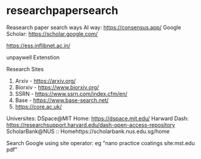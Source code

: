 # researchpapersearch
Reasearch paper search ways
AI way: https://consensus.app/
Google Scholar: https://scholar.google.com/

https://ess.inflibnet.ac.in/

unpaywell Extenstion

Research Sites
1. Arxiv - https://arxiv.org/
2. Biorxiv - https://www.biorxiv.org/
3. SSRN - https://www.ssrn.com/index.cfm/en/
4. Base - https://www.base-search.net/
5. https://core.ac.uk/

Universites:
DSpace@MIT Home: https://dspace.mit.edu/
Harward Dash: https://researchsupport.harvard.edu/dash-open-access-repository
ScholarBank@NUS :: Homehttps://scholarbank.nus.edu.sg/home

Search Google using site operator: eg "nano practice coatings site:mst.edu pdf"
   

   
